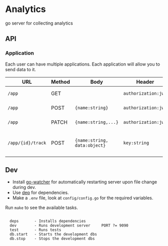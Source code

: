# Analytics

go server for collecting analytics

## API

### Application

Each user can have multiple applications. Each application will allow you to
send data to it.

|URL|Method|Body|Header|Description|Response|
|---|---|---|---|---|---|
|`/app`|GET||`authorization:jwt`|Get list of apps|`{ results: [app...] }`|
|`/app`|POST|`{name:string}`|`authorization:jwt`|Create an app|`{name,...}`|
|`/app`|PATCH|`{name:string,...}`|`authorization:jwt`|Patches an app|`{name,...}`|
|`/app/{id}/track`|POST|`{name:string, data:object}`|`key:string`|Send metric to track to the app|null|

## Dev

- Install [go-watcher](https://github.com/canthefason/go-watcher) for automatically restarting server upon file change during dev.
- Use [dep](https://github.com/golang/dep) for dependencies.
- Make a `.env` file, look at `config/config.go` for the required variables.

Run `make` to see the available tasks.

```

  deps       - Installs dependencies
  dev        - Runs development server     PORT ?= 9090
  test       - Runs tests
  db.start   - Starts the development dbs
  db.stop    - Stops the development dbs

```
